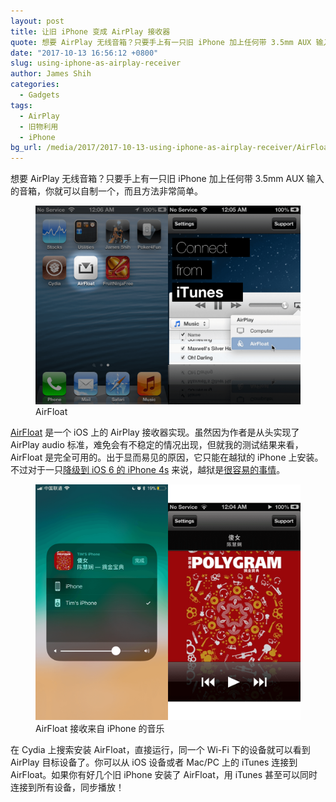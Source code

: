 ```yaml
---
layout: post
title: 让旧 iPhone 变成 AirPlay 接收器
quote: 想要 AirPlay 无线音箱？只要手上有一只旧 iPhone 加上任何带 3.5mm AUX 输入的音箱
date: "2017-10-13 16:56:12 +0800"
slug: using-iphone-as-airplay-receiver
author: James Shih
categories:
  - Gadgets
tags:
  - AirPlay
  - 旧物利用
  - iPhone
bg_url: /media/2017/2017-10-13-using-iphone-as-airplay-receiver/AirFloat-0.png
---
```

想要 AirPlay 无线音箱？只要手上有一只旧 iPhone 加上任何带 3.5mm AUX 输入的音箱，你就可以自制一个，而且方法非常简单。

<figure>
  <img alt="AirFloat in action" src="/media/2017/2017-10-13-using-iphone-as-airplay-receiver/AirFloat-1.png" srcset="2x /media/2017/2017-10-13-using-iphone-as-airplay-receiver/AirFloat-1.png">
  <figcaption>AirFloat</figcaption>
</figure>

[AirFloat](https://github.com/trenskow/AirFloat) 是一个 iOS 上的 AirPlay 接收器实现。虽然因为作者是从头实现了 AirPlay audio 标准，难免会有不稳定的情况出现，但就我的测试结果来看，AirFloat 是完全可用的。出于显而易见的原因，它只能在越狱的 iPhone 上安装。不过对于一只[降级到 iOS 6 的 iPhone 4s](https://www.cydiageeks.com/odysseusota-downgrade-iphone-ipad-ios-6-1-3-without-shsh.html) 来说，越狱是[很容易的事情](https://canijailbreak.com/)。

<figure>
  <img alt="AirFloat streaming music" src="/media/2017/2017-10-13-using-iphone-as-airplay-receiver/AirFloat-2.png" srcset="2x /media/2017/2017-10-13-using-iphone-as-airplay-receiver/AirFloat-2.png">
  <figcaption>AirFloat 接收来自 iPhone 的音乐</figcaption>
</figure>

在 Cydia 上搜索安装 AirFloat，直接运行，同一个 Wi-Fi 下的设备就可以看到 AirPlay 目标设备了。你可以从 iOS 设备或者 Mac/PC 上的 iTunes 连接到 AirFloat。如果你有好几个旧 iPhone 安装了 AirFloat，用 iTunes 甚至可以同时连接到所有设备，同步播放！

